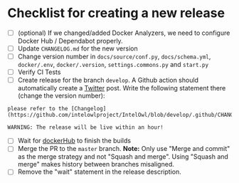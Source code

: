 # Checklist for creating a new release

- [ ] (optional) If we changed/added Docker Analyzers, we need to configure Docker Hub / Dependabot properly.
- [ ] Update `CHANGELOG.md` for the new version
- [ ] Change version number in `docs/source/conf.py`, `docs/schema.yml`, `docker/.env`, `docker/.version`, `settings.commons.py` and `start.py`
- [ ] Verify CI Tests
- [ ] Create release for the branch `develop`. A Github action should automatically create a [Twitter](https://twitter.com/intel_owl) post.
      Write the following statement there (change the version number):

```commandline
please refer to the [Changelog](https://github.com/intelowlproject/IntelOwl/blob/develop/.github/CHANGELOG.md#v331)

WARNING: The release will be live within an hour!
```

- [ ] Wait for [dockerHub](https://hub.docker.com/repository/docker/intelowlproject/intelowl) to finish the builds
- [ ] Merge the PR to the `master` branch. **Note:** Only use "Merge and commit" as the merge strategy and not "Squash and merge". Using "Squash and merge" makes history between branches misaligned.
- [ ] Remove the "wait" statement in the release description.